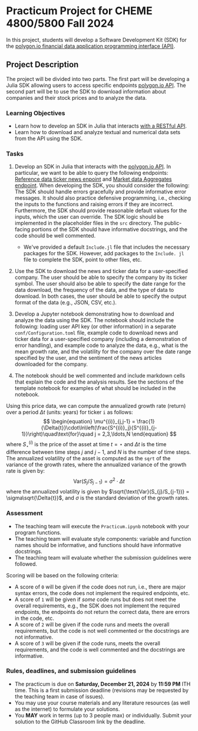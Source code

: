 # Practicum Project for CHEME 4800/5800 Fall 2024
In this project, students will develop a Software Development Kit (SDK) for the [polygon.io financial data application programming interface (API)](https://polygon.io).

## Project Description
The project will be divided into two parts. The first part will be developing a Julia SDK allowing users to access specific endpoints [polygon.io API](https://polygon.io). The second part will be to use the SDK to download information about companies and their stock prices and to analyze the data.

### Learning Objectives
- Learn how to develop an SDK in Julia that interacts [with a RESTful API]().
- Learn how to download and analyze textual and numerical data sets from the API using the SDK.

### Tasks
1. Develop an SDK in Julia that interacts with the [polygon.io API](https://polygon.io). In particular, we want to be able to query the following endpoints: [Reference data ticker news enpoint](https://polygon.io/docs/stocks/get_v2_reference_news) and [Market data Aggregates endpoint](https://polygon.io/docs/stocks/get_v2_aggs_ticker__stocksticker__range__multiplier___timespan___from___to). When developing the SDK, you should consider the following:
    The SDK should handle errors gracefully and provide informative error messages. It should also practice defensive programming, i.e., checking the inputs to the functions and raising errors if they are incorrect. Furthermore, the SDK should provide reasonable default values for the inputs, which the user can override.
    The SDK logic should be implemented in the placeholder files in the `src` directory. The public-facing portions of the SDK should have informative docstrings, and the code should be well commented.
    - We've provided a default `Include.jl` file that includes the necessary packages for the SDK. However, add packages to the `Include. jl` file to complete the SDK, point to other files, etc.

2. Use the SDK to download the news and ticker data for a user-specified company. The user should be able to specify the company by its ticker symbol. The user should also be able to specify the date range for the data download, the frequency of the data, and the type of data to download. In both cases, the user should be able to specify the output format of the data (e.g., JSON, CSV, etc.).

4. Develop a Jupyter notebook demonstrating how to download and analyze the data using the SDK. The notebook should include the following: loading user API key (or other information) in a separate `conf/Configuration.toml` file, example code to download news and ticker data for a user-specified company (including a demonstration of error handling), and example code to analyze the data, e.g., what is the mean growth rate, and the volatility for the company over the date range specified by the user, and the sentiment of the news articles downloaded for the company.

5. The notebook should be well commented and include markdown cells that explain the code and the analysis results. See the sections of the template notebook for examples of what should be included in the notebook.

Using this price data, we can compute the annualized growth rate (return) over a period $\Delta{t}$ (units: years) for ticker `i` as follows:
$$
\begin{equation}
\mu^{(i)}_{j,j-1} = \frac{1}{\Delta{t}}\cdot\ln\left(\frac{S^{(i)}_j}{S^{(i)}_{j-1}}\right)\quad\text{for}\quad j = 2,3,\ldots,N
\end{equation}
$$
where $S^{(i)}_{\star}$ is the price of the asset at time $t = \star$ and $\Delta{t}$ is the time difference between time steps $j$ and $j-1$, and $N$ is the number of time steps. The annualized volatility of the asset is computed as the `sqrt` of the variance of the growth rates, where the annualized variance of the growth rate is given by:
$$
\begin{equation}
\text{Var}(S_{j}/S_{j-1}) = \sigma^{2}\cdot\Delta{t}
\end{equation}
$$
where the annualized volatility is given by $\sqrt{\text{Var}(S_{j}/S_{j-1})} = \sigma\sqrt{\Delta{t}}$, and $\sigma$ is the standard deviation of the growth rates.

### Assessment
* The teaching team will execute the `Practicum.ipynb` notebook with your program functions. 
* The teaching team will evaluate style components: variable and function names should be informative, and functions should have informative docstrings. 
* The teaching team will evaluate whether the submission guidelines were followed.

Scoring will be based on the following criteria:
- A score of `0` will be given if the code does not run, i.e., there are major syntax errors, the code does not implement the required endpoints, etc.
- A score of `1` will be given if _some_ code runs but does not meet the overall requirements, e.g., the SDK does not implement the required endpoints, the endpoints do not return the correct data, there are errors in the code, etc.
- A score of `2` will be given if the code runs and meets the overall requirements, but the code is not well commented or the docstrings are not informative.
- A score of `3` will be given if the code runs, meets the overall requirements, and the code is well commented and the docstrings are informative.

### Rules, deadlines, and submission guidelines
* The practicum is due on __Saturday, December 21, 2024__ by __11:59 PM__ ITH time. This is a first submission deadline (revisions may be requested by the teaching team in case of issues).
* You may use your course materials and any literature resources (as well as the internet) to formulate your solutions.
* You __MAY__ work in terms (up to 3 people max) or individually. Submit your solution to the GitHub Classroom link by the deadline.
